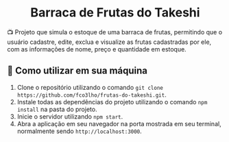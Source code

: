 <h1 align="center"> Barraca de Frutas do Takeshi </h1>

📺 Projeto que simula o estoque de uma barraca de frutas, permitindo que o usuário cadastre, edite, exclua e visualize as frutas cadastradas por ele, com as informações de nome, preço e quantidade em estoque.

## 🔗 Como utilizar em sua máquina

<ol>
  <li>Clone o repositório utilizando o comando <code>git clone https://github.com/fco3lho/frutas-do-takeshi.git</code>.</li>
  <li>Instale todas as dependências do projeto utilizando o comando <code>npm install</code> na pasta do projeto.</li>
  <li>Inicie o servidor utilizando <code>npm start</code>.</li>
  <li>Abra a aplicação em seu navegador na porta mostrada em seu terminal, normalmente sendo <code>http://localhost:3000</code>.</li>
</ol>